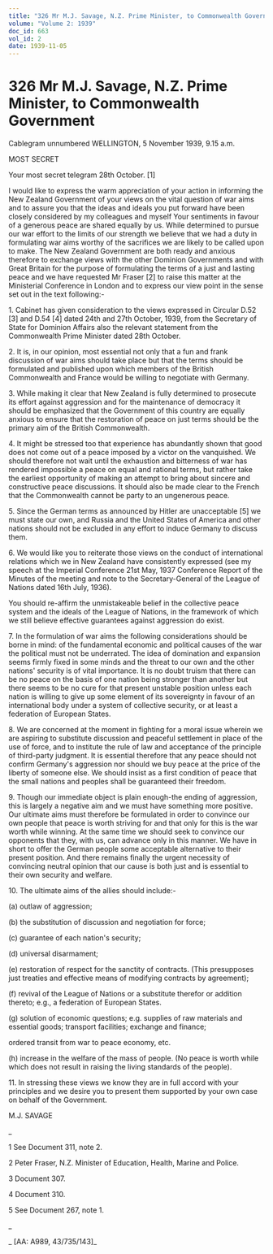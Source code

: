 ```yaml
---
title: "326 Mr M.J. Savage, N.Z. Prime Minister, to Commonwealth Government"
volume: "Volume 2: 1939"
doc_id: 663
vol_id: 2
date: 1939-11-05
---
```


# 326 Mr M.J. Savage, N.Z. Prime Minister, to Commonwealth Government

Cablegram unnumbered WELLINGTON, 5 November 1939, 9.15 a.m.

MOST SECRET

Your most secret telegram 28th October. [1]

I would like to express the warm appreciation of your action in informing the New Zealand Government of your views on the vital question of war aims and to assure you that the ideas and ideals you put forward have been closely considered by my colleagues and myself Your sentiments in favour of a generous peace are shared equally by us. While determined to pursue our war effort to the limits of our strength we believe that we had a duty in formulating war aims worthy of the sacrifices we are likely to be called upon to make. The New Zealand Government are both ready and anxious therefore to exchange views with the other Dominion Governments and with Great Britain for the purpose of formulating the terms of a just and lasting peace and we have requested Mr Fraser [2] to raise this matter at the Ministerial Conference in London and to express our view point in the sense set out in the text following:-

1\. Cabinet has given consideration to the views expressed in Circular D.52 [3] and D.54 [4] dated 24th and 27th October, 1939, from the Secretary of State for Dominion Affairs also the relevant statement from the Commonwealth Prime Minister dated 28th October.

2\. It is, in our opinion, most essential not only that a fun and frank discussion of war aims should take place but that the terms should be formulated and published upon which members of the British Commonwealth and France would be willing to negotiate with Germany.

3\. While making it clear that New Zealand is fully determined to prosecute its effort against aggression and for the maintenance of democracy it should be emphasized that the Government of this country are equally anxious to ensure that the restoration of peace on just terms should be the primary aim of the British Commonwealth.

4\. It might be stressed too that experience has abundantly shown that good does not come out of a peace imposed by a victor on the vanquished. We should therefore not wait until the exhaustion and bitterness of war has rendered impossible a peace on equal and rational terms, but rather take the earliest opportunity of making an attempt to bring about sincere and constructive peace discussions. It should also be made clear to the French that the Commonwealth cannot be party to an ungenerous peace.

5\. Since the German terms as announced by Hitler are unacceptable [5] we must state our own, and Russia and the United States of America and other nations should not be excluded in any effort to induce Germany to discuss them.

6\. We would like you to reiterate those views on the conduct of international relations which we in New Zealand have consistently expressed (see my speech at the Imperial Conference 21st May, 1937 Conference Report of the Minutes of the meeting and note to the Secretary-General of the League of Nations dated 16th July, 1936).

You should re-affirm the unmistakeable belief in the collective peace system and the ideals of the League of Nations, in the framework of which we still believe effective guarantees against aggression do exist.

7\. In the formulation of war aims the following considerations should be borne in mind: of the fundamental economic and political causes of the war the political must not be underrated. The idea of domination and expansion seems firmly fixed in some minds and the threat to our own and the other nations' security is of vital importance. It is no doubt truism that there can be no peace on the basis of one nation being stronger than another but there seems to be no cure for that present unstable position unless each nation is willing to give up some element of its sovereignty in favour of an international body under a system of collective security, or at least a federation of European States.

8\. We are concerned at the moment in fighting for a moral issue wherein we are aspiring to substitute discussion and peaceful settlement in place of the use of force, and to institute the rule of law and acceptance of the principle of third-party judgment. It is essential therefore that any peace should not confirm Germany's aggression nor should we buy peace at the price of the liberty of someone else. We should insist as a first condition of peace that the small nations and peoples shall be guaranteed their freedom.

9\. Though our immediate object is plain enough-the ending of aggression, this is largely a negative aim and we must have something more positive. Our ultimate aims must therefore be formulated in order to convince our own people that peace is worth striving for and that only for this is the war worth while winning. At the same time we should seek to convince our opponents that they, with us, can advance only in this manner. We have in short to offer the German people some acceptable alternative to their present position. And there remains finally the urgent necessity of convincing neutral opinion that our cause is both just and is essential to their own security and welfare.

10\. The ultimate aims of the allies should include:-

(a) outlaw of aggression;

(b) the substitution of discussion and negotiation for force;

(c) guarantee of each nation's security;

(d) universal disarmament;

(e) restoration of respect for the sanctity of contracts. (This presupposes just treaties and effective means of modifying contracts by agreement);

(f) revival of the League of Nations or a substitute therefor or addition thereto; e.g., a federation of European States.

(g) solution of economic questions; e.g. supplies of raw materials and essential goods; transport facilities; exchange and finance;

ordered transit from war to peace economy, etc.

(h) increase in the welfare of the mass of people. (No peace is worth while which does not result in raising the living standards of the people).

11\. In stressing these views we know they are in full accord with your principles and we desire you to present them supported by your own case on behalf of the Government.

M.J. SAVAGE

_

1 See Document 311, note 2.

2 Peter Fraser, N.Z. Minister of Education, Health, Marine and Police.

3 Document 307.

4 Document 310.

5 See Document 267, note 1.

_

_ [AA: A989, 43/735/143]_
